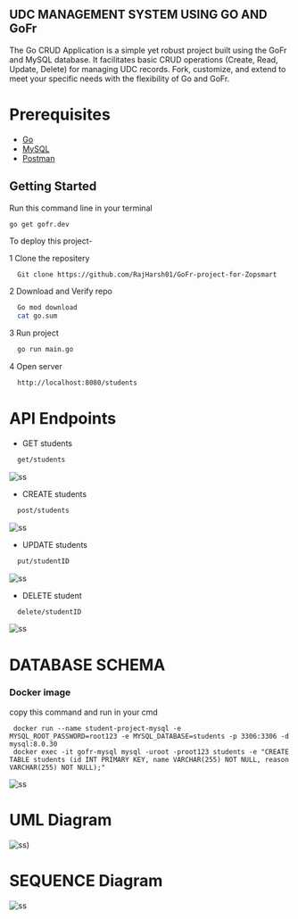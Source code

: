 
## UDC MANAGEMENT SYSTEM USING GO AND GoFr

The Go CRUD Application is a simple yet robust project built using the GoFr and MySQL database. It facilitates basic CRUD operations (Create, Read, Update, Delete) for managing UDC records. Fork, customize, and extend to meet your specific needs with the flexibility of Go and GoFr.

# Prerequisites
- [Go](https://go.dev/)
- [MySQL](https://www.mysql.com/)
- [Postman](https://www.postman.com/)







## Getting Started

  Run this command line in your terminal
    
    go get gofr.dev

To deploy this project-

1 Clone the repositery

```bash
  Git clone https://github.com/RajHarsh01/GoFr-project-for-Zopsmart
```
2 Download and Verify repo

```bash
  Go mod download
  cat go.sum
```
3 Run project

```bash
  go run main.go
```
4 Open server

```bash
  http://localhost:8080/students
```

# API Endpoints

- GET students
```bash
  get/students
```
![ss](https://github.com/RajHarsh01/GoFr-project-for-Zopsmart/assets/80113516/ec55e5b6-90a2-4d15-9f63-081cc88a5107)

- CREATE students
```bash
  post/students
```
![ss](https://github.com/RajHarsh01/GoFr-project-for-Zopsmart/assets/80113516/72e9d348-32fa-47cf-9116-f0fe2142faaa)

- UPDATE students
```bash
  put/studentID
```
![ss](https://github.com/RajHarsh01/GoFr-project-for-Zopsmart/assets/80113516/7ac741a5-e2dc-4ef7-b521-d2a90dc5fe8b)

- DELETE student
```bash
  delete/studentID
```
![ss](https://github.com/RajHarsh01/GoFr-project-for-Zopsmart/assets/80113516/5c84c93a-c785-4fd2-9df0-469d8005469d)

# DATABASE SCHEMA

### Docker image
  copy this command and run in your cmd
  
     docker run --name student-project-mysql -e MYSQL_ROOT_PASSWORD=root123 -e MYSQL_DATABASE=students -p 3306:3306 -d mysql:8.0.30
     docker exec -it gofr-mysql mysql -uroot -proot123 students -e "CREATE TABLE students (id INT PRIMARY KEY, name VARCHAR(255) NOT NULL, reason VARCHAR(255) NOT NULL);"


![ss](https://github.com/RajHarsh01/GoFr-project-for-Zopsmart/assets/80113516/ab0fd383-c8d4-4840-9360-e91d607e5e3c)

# UML Diagram

![ss](https://github.com/RajHarsh01/GoFr-project-for-Zopsmart/assets/80113516/c39b1c65-bc94-4f88-8442-3e5dcbddb91b))

# SEQUENCE Diagram

![ss](https://github.com/RajHarsh01/GoFr-project-for-Zopsmart/assets/80113516/0d8c9eec-6883-4913-bbbc-2eede5f33e56)
